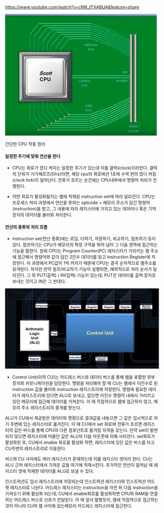 https://www.youtube.com/watch?v=cNN_tTXABUA&feature=share

![](cpu2.png)

간단한 CPU 작동 원리

#### 일정한 주기에 맞춰 연산을 한다
 - CPU는 회로가 껐다 켜지는 일정한 주기가 있는데 이를 클럭(clock)이라한다. 클락의 단위가 기가헤르츠(Ghz)라면, 해당 cpu의 회로에선 1초에 수억 번의 껐다 켜짐(clock tick)이 일어난다. 전류가 흐르는 순간에는 CPU내부에서 명령어 처리가 진행된다.

 - 어떤 회로가 활성화될지는 램에 적재된 instruction set에 따라 달라진다. CPU는 프로세스 처리 과정에서 연산을 뜻하는 optcode + 메모리 주소가 담긴 명령어(instruction)을 받고, 그 내용에 따라 레지스터에 가지고 있는 데이터나 혹은 기억장치의 데이터를 불러와 처리한다. 

#### 연산의 종류와 처리 흐름

- instruction set(연산 종류)에는 로딩, 더하기, 저장하기, 비교하기, 점프하기 등이 있다. 점프하기는 CPU가 메모리의 특정 구역을 뛰어 넘어 그 다음 영역에 접근하는 기능을 말한다. 원래 CPU는 Program Counter(PC) 레지스터가 가리키는 램 주소에 접근해서 명령어와 값이 담긴 2진수 데이터를 읽고 Instruction Register에 저장한다. 이 과정에서 PC값이 1씩 커지기 때문에 CPU는 결국 순차적으로 램주소를 읽게된다. 하지만 만약 점프/비교하기 기능이 실행되면, 예외적으로 처리 순서가 달라진다. 그 외 PUT(출력) / IN(입력) 기능이 있는데, PUT은 데이터를 출력 장치로 보내는 것이고 IN은 그 반대다.

![](cpu.png)

- Control Unit(이하 CU)는 어드레스 버스와 데이터 버스를 통해 램을 포함한 외부 장치와 커뮤니케이션을 담당한다. 명령을 처리해야 할 때 CU는 램에서 이진수로 된 instruction 값을 불러와 instruction 레지스트리에 저장한다. 명령에 필요한 데이터가 레지스트리에 있다면 ALU로 보내고, 없으면 이진수 명령어 내에서 가리키고 있던 메모리에 접근해 데이터를 가져온다. 이 때 직접적으로 램에 접근하지 않고, 메모리 주소 레지스트리의 중개를 받는다. 

ALU가 CU에서 제공받은 데이터와 명령으로 결과값을 내놓으면 그 값은 임시적으로 자기 주변에 있는 레지스터로 옮겨진다. 이 때 CU에서 set 회로에 전류가 흐르면 레지스터의 값은 버스를 통해 CPU의 다른 컴포넌트로 옮겨질 자격을 갖는다. 만약 set이 발현되지 않으면 레지스터에 머물던 값은 ALU의 다음 아웃풋에 의해 사라진다. set회로가 활성화된 후, CU에서 enable 회로를 활성화 하면, 레지스터에 있던 값은 버스를 타고 CU주변의 레지스트리로 이동한다.

버스와 CU 사이에도 여러 레지스터가 존재하는데 이를 레지스터 셋이라 한다. CU는 ALU 근처 레지스터에서 가져온 값을 여기에 적재시킨다. 추가적인 연산이 일어날 때 레지스터 셋에 적재한 데이터를 ALU로 보낼 수 있다.

인스트럭션도 임시 레지스트리에 저장되는데 인스트럭션 레지스터와 인스트럭션 어드렛 레지스터로 나뉜다. 어드레스 레지스터는 instruction을 마친 뒤 다음 instruction을 가져오기 위해 활성화 되는데, CU에서 enable회로를 활성화하면 CPU와 RAM을 연결하는 어드레스 버스로 신호가 전달된다. 이 때 앞서 말했듯이, 램에 직접적으로 접근하는 것이 아니라 CU와 램 사이에 있는메모리 어드레스 레지스터에 접근한다.
